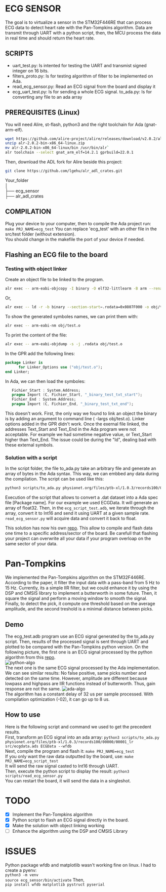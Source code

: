 # ECG SENSOR #
The goal is to virtualize a sensor in the STM32F446RE that can process ECG data to detect heart rate with the Pan-Tompkins algorithm.
Data are transmit through UART with a python script, then, the MCU process the data in real time and should return the heart rate.

## SCRIPTS ## 
- uart_test.py: Is intented for testing the UART and transmist signed integer on 16 bits.  
- filters_proto.py: Is for testing algorithm of filter to be implemented on Ada.  
- read_ecg_sensor.py: Read an ECG signal from the board and display it 
- ecg_uart_test.py: Is for sending a whole ECG signal. 
to_ada.py: Is for converting any file to an ada array
## PREREQUISITES (Linux) ##
You will need Alire, st-flash, python3 and the right toolchain for Ada (gnat-arm-elf).  
```bash
wget https://github.com/alire-project/alire/releases/download/v2.0.2/alr-2.0.2-bin-x86_64-linux.zip
unzip alr-2.0.2-bin-x86_64-linux.zip
mv alr-2.0.2-bin-x86_64-linux/bin /usr/bin/alr`
alr toolchain --select gnat_arm_elf=14.2.1 gprbuild=22.0.1
```
Then, download the ADL fork for Alire beside this project:   
```bash
git clone https://github.com/lgehu/alr_adl_crates.git
```
Your_folder   
│  
├── ecg_sensor  
├── alr_adl_crates  
    
## COMPILATION ##
Plug your device to your computer, then to compile the Ada project run:   
`make PRJ_NAME=ecg_test`
You can replace 'ecg_test' with an other file in the src/test folder (without extension).  
You should change in the makefile the port of your device if needed.

## Flashing an ECG file to the board ## 

### Testing with object linker 

Create an object file to be linked to the program.
```bash
alr exec -- arm-eabi-objcopy -I binary -O elf32-littlearm -B arm --rename-section .data=.rodata test.txt obj/test.o
```
Or,
```bash 
alr exec -- ld -r -b binary --section-start=.rodata=0x0807F000 -o obj/test.o test.txt
```

To show the generated symboles names, we can print them with:
```bash
alr exec -- arm-eabi-nm obj/test.o
```

To print the content of the file:
```bash
alr exec -- arm-eabi-objdump -s -j .rodata obj/test.o
```

In the GPR add the following lines:
```Ada
package Linker is
      for Linker_Options use ("obj/test.o");
end Linker;

```
In Ada, we can then load the symboles:
```Ada
   Fichier_Start : System.Address;
   pragma Import (C, Fichier_Start, "_binary_test_txt_start");
   Fichier_End : System.Address;
   pragma Import (C, Fichier_End, "_binary_test_txt_end");
```
This doesn't work. First, the only way we found to link an object the binary is by adding an argument to command line ( -largs obj/test.o). Linker options added in the GPR didn't work.
Once the exernal file linked, the addresses Text_Start and Text_End in the Ada program were not acceptable. For example we had sometime negative value, or Text_Start higher than Text_End. The issue could be during the "ld", dealing bad with these external symbols.

### Solution with a script
In the script folder, the file to_ada.py take an arbitrary file and generate an array of bytes in the Ada syntax. This way, we can embbed any data during the compilation.
The script can be used like this:
```bash 
python3 scripts/to_ada.py physionet.org/files/ptb-xl/1.0.3/records100/00000/00001_lr src/ecgdata.ads ECGData --wfdb
```
Execution of the script that allows to convert a .dat dataset into a Ada spec file [Package name]. For our example we used ECGData.
It will generate an array of float32. Then, in the `ecg_script_test.adb`, we iterate through the array, convert it to Int16 and send it using UART at a given sample rate.
`read_ecg_sensor.py` will acquire data and convert it back to float.  

This solution has now his own [repo](https://github.com/lgehu/adablob/tree/master). This allow to compile and flash data one time to a specific address/sector of the board. Be carefull that flashing your project can overwrite all your data if your program overloap on the same sector of your data. 

# Pan-Tompkins
We implemented the Pan-Tompkins algorithm on the STM32F446RE. According to the paper, it filter the input data with a pass-band from 5 Hz to 15 Hz. Currently, its a simple IIR filter, but we could enhance it by using the DSP  and CMSIS library to implement a butterworth in some future. Then, it square the signal and perform a moving window to smooth the signal. Finally, to detect the pick, it compute one threshold based on the average amplitude, and the second treshold is a minimal distance between picks.

## Demo
The ecg_test.adb program use an ECG signal generated by the to_ada.py script. Then, results of the processed signal is sent through UART and plotted to be compared with the Pan-Tompkins python version. 
On the following picture, the first one is an ECG signal processed by the python algorithm from this [repo](https://github.com/lgehu/Pan-Tompkins-algorithm-python.git).   
![python-algo](https://github.com/user-attachments/assets/b64c858f-ec68-40bc-9dfc-82cd7c9bac8a)  
The next one is the same ECG signal processed by the Ada implementation. We can see similar results: No false positive, same picks number and detected on the same time.
However, amplitude are different because lowpass and highpass are IIR functions instead of butterworth. Thus, gain response are not the same. 
![ada-algo](https://github.com/user-attachments/assets/8a5ad799-4a83-48e4-911f-79fcc074056d)  
The algorithm has a constant delay of 32 us per sample processed. With compilation optimization (-02), it can go up to 8 us.
## How to use
Here is the following script and command we used to get the precedent results.  
First, transform an ECG signal into an ada array: `python3 scripts/to_ada.py physionet.org/files/ptb-xl/1.0.3/records100/00000/00001_lr src/ecgdata.ads ECGData --wfdb`  
Next, compile the program and flash it: `make PRJ_NAME=ecg_test`  
If you only want the raw data outputted by the board, use: `make PRJ_NAME=ecg_script_test`  
It will send the raw signal casted to Int16 through UART.  
Then, execute the python script to display the result: `python3 scripts/read_ecg_sensor.py`  
You can restart the board, it will send the data in a singleshot.  

# TODO #
- [x] Implement the Pan-Tompkins algorithm
- [x] Python script to flash an ECG signal directly in the board.
- [x] Make the solution with object linking working 
- [ ] Enhance the algorithm using the DSP and CMSIS Library

# ISSUES #
Python package wfdb and matplotlib wasn't working fine on linux. I had to create a
pyenv:   
`python3 -m venv`   
`source ecg_sensor/bin/activate`
Then,   
`pip install wfdb matplotlib pystruct pyserial`

